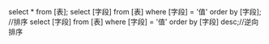 select * from [表];
select [字段] from [表] where [字段] = '值' order by [字段];	//排序
select [字段] from [表] where [字段] = '值' order by [字段] desc;//逆向排序
 
